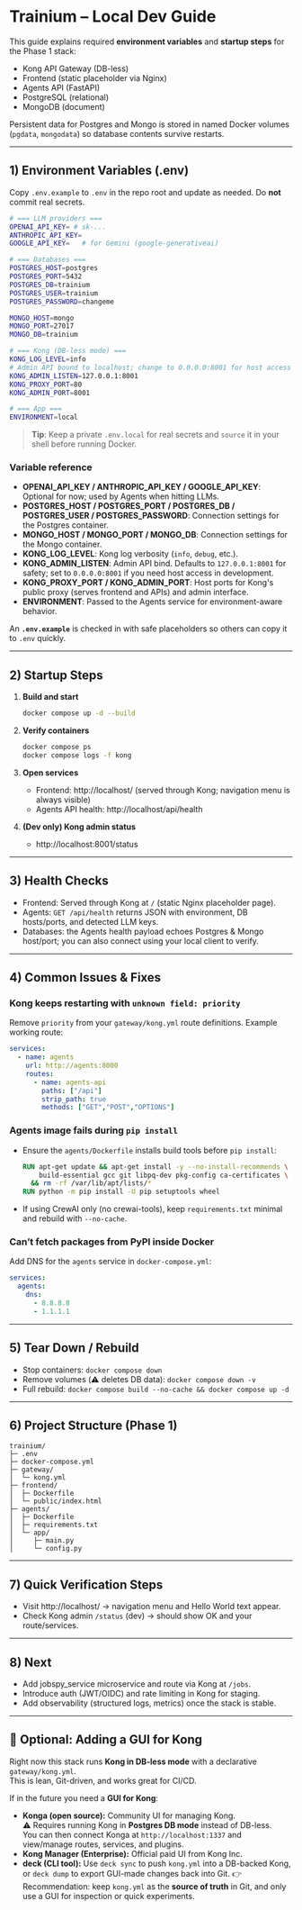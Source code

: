 # Trainium – Local Dev Guide

This guide explains required **environment variables** and **startup steps** for the Phase 1 stack:

- Kong API Gateway (DB-less)
- Frontend (static placeholder via Nginx)
- Agents API (FastAPI)
- PostgreSQL (relational)
- MongoDB (document)
  
Persistent data for Postgres and Mongo is stored in named Docker volumes (`pgdata`, `mongodata`) so database contents survive restarts.

---

## 1) Environment Variables (.env)
Copy `.env.example` to `.env` in the repo root and update as needed. Do **not** commit real secrets.

```bash
# === LLM providers ===
OPENAI_API_KEY= # sk-...
ANTHROPIC_API_KEY=
GOOGLE_API_KEY=   # for Gemini (google-generativeai)

# === Databases ===
POSTGRES_HOST=postgres
POSTGRES_PORT=5432
POSTGRES_DB=trainium
POSTGRES_USER=trainium
POSTGRES_PASSWORD=changeme

MONGO_HOST=mongo
MONGO_PORT=27017
MONGO_DB=trainium

# === Kong (DB-less mode) ===
KONG_LOG_LEVEL=info
# Admin API bound to localhost; change to 0.0.0.0:8001 for host access in dev
KONG_ADMIN_LISTEN=127.0.0.1:8001
KONG_PROXY_PORT=80
KONG_ADMIN_PORT=8001

# === App ===
ENVIRONMENT=local
```

> **Tip**: Keep a private `.env.local` for real secrets and `source` it in your shell before running Docker.

### Variable reference
- **OPENAI_API_KEY / ANTHROPIC_API_KEY / GOOGLE_API_KEY**: Optional for now; used by Agents when hitting LLMs.
- **POSTGRES_HOST / POSTGRES_PORT / POSTGRES_DB / POSTGRES_USER / POSTGRES_PASSWORD**: Connection settings for the Postgres container.
- **MONGO_HOST / MONGO_PORT / MONGO_DB**: Connection settings for the Mongo container.
- **KONG_LOG_LEVEL**: Kong log verbosity (`info`, `debug`, etc.).
- **KONG_ADMIN_LISTEN**: Admin API bind. Defaults to `127.0.0.1:8001` for safety; set to `0.0.0.0:8001` if you need host access in development.
- **KONG_PROXY_PORT / KONG_ADMIN_PORT**: Host ports for Kong's public proxy (serves frontend and APIs) and admin interface.
- **ENVIRONMENT**: Passed to the Agents service for environment-aware behavior.

An **`.env.example`** is checked in with safe placeholders so others can copy it to `.env` quickly.

---

## 2) Startup Steps

1. **Build and start**
   ```bash
   docker compose up -d --build
   ```

2. **Verify containers**
   ```bash
   docker compose ps
   docker compose logs -f kong
   ```

3. **Open services**
   - Frontend: http://localhost/ (served through Kong; navigation menu is always visible)
   - Agents API health: http://localhost/api/health

4. **(Dev only) Kong admin status**
   - http://localhost:8001/status

---

## 3) Health Checks
- Frontend: Served through Kong at `/` (static Nginx placeholder page).
- Agents: `GET /api/health` returns JSON with environment, DB hosts/ports, and detected LLM keys.
- Databases: the Agents health payload echoes Postgres & Mongo host/port; you can also connect using your local client to verify.

---

## 4) Common Issues & Fixes

### Kong keeps restarting with `unknown field: priority`
Remove `priority` from your `gateway/kong.yml` route definitions. Example working route:
```yaml
services:
  - name: agents
    url: http://agents:8000
    routes:
      - name: agents-api
        paths: ["/api"]
        strip_path: true
        methods: ["GET","POST","OPTIONS"]
```

### Agents image fails during `pip install`
- Ensure the `agents/Dockerfile` installs build tools before `pip install`:
  ```dockerfile
  RUN apt-get update && apt-get install -y --no-install-recommends \
      build-essential gcc git libpq-dev pkg-config ca-certificates \
    && rm -rf /var/lib/apt/lists/*
  RUN python -m pip install -U pip setuptools wheel
  ```
- If using CrewAI only (no crewai-tools), keep `requirements.txt` minimal and rebuild with `--no-cache`.

### Can’t fetch packages from PyPI inside Docker
Add DNS for the `agents` service in `docker-compose.yml`:
```yaml
services:
  agents:
    dns:
      - 8.8.8.8
      - 1.1.1.1
```

---

## 5) Tear Down / Rebuild
- Stop containers: `docker compose down`
- Remove volumes (⚠️ deletes DB data): `docker compose down -v`
- Full rebuild: `docker compose build --no-cache && docker compose up -d`

---

## 6) Project Structure (Phase 1)
```
trainium/
├─ .env
├─ docker-compose.yml
├─ gateway/
│  └─ kong.yml
├─ frontend/
│  ├─ Dockerfile
│  └─ public/index.html
├─ agents/
│  ├─ Dockerfile
│  ├─ requirements.txt
│  └─ app/
│     ├─ main.py
│     └─ config.py
```

---

## 7) Quick Verification Steps
- Visit http://localhost/ → navigation menu and Hello World text appear.
- Check Kong admin `/status` (dev) → should show OK and your route/services.

---

## 8) Next
- Add jobspy_service microservice and route via Kong at `/jobs`.
- Introduce auth (JWT/OIDC) and rate limiting in Kong for staging.
- Add observability (structured logs, metrics) once the stack is stable.

---

## 🔮 Optional: Adding a GUI for Kong

Right now this stack runs **Kong in DB-less mode** with a declarative `gateway/kong.yml`.  
This is lean, Git-driven, and works great for CI/CD.

If in the future you need a **GUI for Kong**:

- **Konga (open source):** Community UI for managing Kong.  
  ⚠️ Requires running Kong in **Postgres DB mode** instead of DB-less.  
  You can then connect Konga at `http://localhost:1337` and view/manage routes, services, and plugins.  
- **Kong Manager (Enterprise):** Official paid UI from Kong Inc.  
- **deck (CLI tool):** Use `deck sync` to push `kong.yml` into a DB-backed Kong, or `deck dump` to export GUI-made changes back into Git.
👉 Recommendation: keep `kong.yml` as the **source of truth** in Git, and only use a GUI for inspection or quick experiments.  

